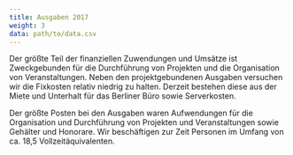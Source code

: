 ```yaml
---
title: Ausgaben 2017
weight: 3
data: path/to/data.csv
---
```


Der größte Teil der finanziellen Zuwendungen und Umsätze ist Zweckgebunden für die Durchführung von Projekten und die Organisation von Veranstaltungen. Neben den projektgebundenen Ausgaben versuchen wir die Fixkosten relativ niedrig zu halten. Derzeit bestehen diese aus der Miete und Unterhalt für das Berliner Büro sowie Serverkosten.

Der größte Posten bei den Ausgaben waren Aufwendungen für die Organisation und Durchführung von Projekten und Veranstaltungen sowie Gehälter und Honorare. Wir beschäftigen zur Zeit Personen im Umfang von ca. 18,5 Vollzeitäquivalenten.
